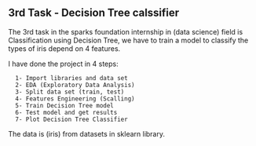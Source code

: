 <h2>3rd Task - Decision Tree calssifier</h2>

<p>The 3rd task in the sparks foundation internship in (data science) field is Classification using Decision Tree, we have to train a model to classify the types of iris depend on 4 features.
  </p>
  
  
  <p>
    I have done the project in 4 steps:

      1- Import libraries and data set
      2- EDA (Exploratory Data Analysis)
      3- Split data set (train, test)
      4- Features Engineering (Scalling)
      5- Train Decision Tree model
      6- Test model and get results
      7- Plot Decision Tree Classifier


<p>
  
  <p>
The data is (iris) from datasets in sklearn library.
</p>
